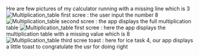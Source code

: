 Hre are few pictures of my calculator running with a missing line which is 3
![Multiplication_table first scree](https://github.com/user-attachments/assets/5a18779b-9857-401c-b78e-18e2256f0b90) : the user input the number 8
![Multiplication_table second scree](https://github.com/user-attachments/assets/97ab6b69-9d43-4db2-a549-7fbf6a0f19fd) : the app displays the full multiplication table
![Multiplication_table first scree](https://github.com/user-attachments/assets/897a0704-7632-4213-9fbb-aeb273e9ded3) : here the app displays the multiplication table with 
a missing value which is 8
![Multiplication_table third scree toast](https://github.com/user-attachments/assets/1289990e-6d25-4320-bdd3-1d7383deac94) : here for ice task 4, our app displays a little toast to congratulate the usr for doing right 
